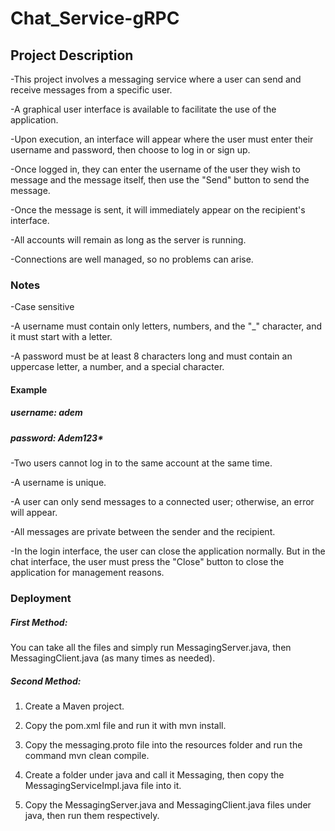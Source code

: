 # Chat_Service-gRPC

## Project Description

-This project involves a messaging service where a user can send and receive messages from a specific user.

-A graphical user interface is available to facilitate the use of the application.

-Upon execution, an interface will appear where the user must enter their username and password, then choose to log in or sign up.

-Once logged in, they can enter the username of the user they wish to message and the message itself, then use the "Send" button to send the message.

-Once the message is sent, it will immediately appear on the recipient's interface.

-All accounts will remain as long as the server is running.

-Connections are well managed, so no problems can arise.

### Notes

-Case sensitive

-A username must contain only letters, numbers, and the "_" character, and it must start with a letter.

-A password must be at least 8 characters long and must contain an uppercase letter, a number, and a special character.

#### Example

##### username: adem

##### password: Adem123*

-Two users cannot log in to the same account at the same time.

-A username is unique.

-A user can only send messages to a connected user; otherwise, an error will appear.

-All messages are private between the sender and the recipient.

-In the login interface, the user can close the application normally. But in the chat interface, the user must press the "Close" button to close the application for management reasons.

### Deployment

##### First Method:

You can take all the files and simply run MessagingServer.java, then MessagingClient.java (as many times as needed).

##### Second Method:

1. Create a Maven project.

2. Copy the pom.xml file and run it with mvn install.

3. Copy the messaging.proto file into the resources folder and run the command mvn clean compile.

4. Create a folder under java and call it Messaging, then copy the MessagingServiceImpl.java file into it.

5. Copy the MessagingServer.java and MessagingClient.java files under java, then run them respectively.
